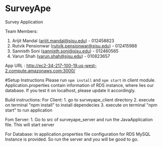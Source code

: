 # SurveyApe
Survey Application

Team Members:
1. Arijit Mandal (arijit.mandal@sjsu.edu) - 012458823
2. Rutvik Pensionwar (rutvik.pensionwar@sjsu.edu) - 012415988
3. Sannisth Soni (sannisth.soni@sjsu.edu) - 012460565
4. Varun Shah (varun.shah@sjsu.edu) - 010823657

App URL : http://ec2-34-217-100-19.us-west-2.compute.amazonaws.com:3000/

#Setup Instructions
Please run `npm install` and `npm start` in client module.
Application.properties contain information of RDS instance, where lies our database. If you test it on localhost, please update it accordingly.

Build instructions:
  For Client:
    1. go to surveyape_client directory
    2. execute on terminal "npm install" to install dependecies
    3. execute on terminal "npm start" to run application
    
  Fom Server:
    1. Go to src of surveyape_server and run the JavaApplication file. This will start server
    
  For Database:
    In application.properties file configuration for RDS MySQL Instance is provided. So run the server and you will be good to go.
    
    
  

